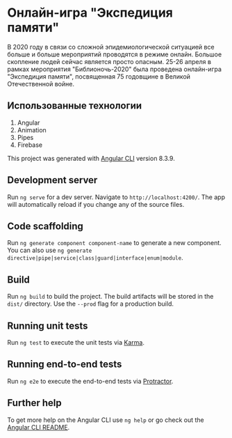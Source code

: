 # Онлайн-игра "Экспедиция памяти"

В 2020 году в связи со сложной эпидемиологической ситуацией все больше и больше мероприятий проводятся в режиме онлайн. Большое скопление людей сейчас является просто опасным. 25-26 апреля в рамках мероприятия "Библионочь-2020" была проведена онлайн-игра "Экспедиция памяти", посвященная 75 годовщине в Великой Отечественной войне.

## Использованные технологии
1. Angular
  1. Animation
  2. Pipes
2. Firebase

This project was generated with [Angular CLI](https://github.com/angular/angular-cli) version 8.3.9.

## Development server

Run `ng serve` for a dev server. Navigate to `http://localhost:4200/`. The app will automatically reload if you change any of the source files.

## Code scaffolding

Run `ng generate component component-name` to generate a new component. You can also use `ng generate directive|pipe|service|class|guard|interface|enum|module`.

## Build

Run `ng build` to build the project. The build artifacts will be stored in the `dist/` directory. Use the `--prod` flag for a production build.

## Running unit tests

Run `ng test` to execute the unit tests via [Karma](https://karma-runner.github.io).

## Running end-to-end tests

Run `ng e2e` to execute the end-to-end tests via [Protractor](http://www.protractortest.org/).

## Further help

To get more help on the Angular CLI use `ng help` or go check out the [Angular CLI README](https://github.com/angular/angular-cli/blob/master/README.md).
